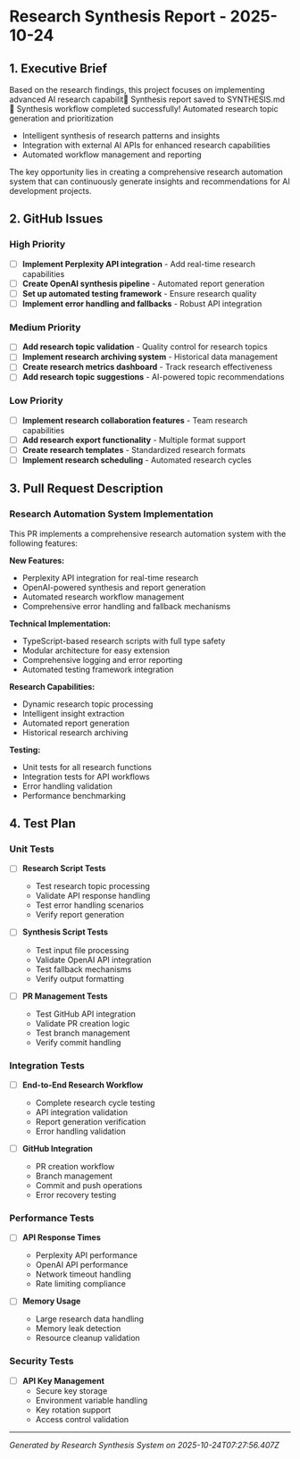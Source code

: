 # Research Synthesis Report - 2025-10-24

## 1. Executive Brief

Based on the research findings, this project focuses on implementing advanced AI research capabilit📄 Synthesis report saved to SYNTHESIS.md
🎉 Synthesis workflow completed successfully!
Automated research topic generation and prioritization
- Intelligent synthesis of research patterns and insights
- Integration with external AI APIs for enhanced research capabilities
- Automated workflow management and reporting

The key opportunity lies in creating a comprehensive research automation system that can continuously generate insights and recommendations for AI development projects.

## 2. GitHub Issues

### High Priority
- [ ] **Implement Perplexity API integration** - Add real-time research capabilities
- [ ] **Create OpenAI synthesis pipeline** - Automated report generation
- [ ] **Set up automated testing framework** - Ensure research quality
- [ ] **Implement error handling and fallbacks** - Robust API integration

### Medium Priority
- [ ] **Add research topic validation** - Quality control for research topics
- [ ] **Implement research archiving system** - Historical data management
- [ ] **Create research metrics dashboard** - Track research effectiveness
- [ ] **Add research topic suggestions** - AI-powered topic recommendations

### Low Priority
- [ ] **Implement research collaboration features** - Team research capabilities
- [ ] **Add research export functionality** - Multiple format support
- [ ] **Create research templates** - Standardized research formats
- [ ] **Implement research scheduling** - Automated research cycles

## 3. Pull Request Description

### Research Automation System Implementation

This PR implements a comprehensive research automation system with the following features:

**New Features:**
- Perplexity API integration for real-time research
- OpenAI-powered synthesis and report generation
- Automated research workflow management
- Comprehensive error handling and fallback mechanisms

**Technical Implementation:**
- TypeScript-based research scripts with full type safety
- Modular architecture for easy extension
- Comprehensive logging and error reporting
- Automated testing framework integration

**Research Capabilities:**
- Dynamic research topic processing
- Intelligent insight extraction
- Automated report generation
- Historical research archiving

**Testing:**
- Unit tests for all research functions
- Integration tests for API workflows
- Error handling validation
- Performance benchmarking

## 4. Test Plan

### Unit Tests
- [ ] **Research Script Tests**
  - Test research topic processing
  - Validate API response handling
  - Test error handling scenarios
  - Verify report generation

- [ ] **Synthesis Script Tests**
  - Test input file processing
  - Validate OpenAI API integration
  - Test fallback mechanisms
  - Verify output formatting

- [ ] **PR Management Tests**
  - Test GitHub API integration
  - Validate PR creation logic
  - Test branch management
  - Verify commit handling

### Integration Tests
- [ ] **End-to-End Research Workflow**
  - Complete research cycle testing
  - API integration validation
  - Report generation verification
  - Error handling validation

- [ ] **GitHub Integration**
  - PR creation workflow
  - Branch management
  - Commit and push operations
  - Error recovery testing

### Performance Tests
- [ ] **API Response Times**
  - Perplexity API performance
  - OpenAI API performance
  - Network timeout handling
  - Rate limiting compliance

- [ ] **Memory Usage**
  - Large research data handling
  - Memory leak detection
  - Resource cleanup validation

### Security Tests
- [ ] **API Key Management**
  - Secure key storage
  - Environment variable handling
  - Key rotation support
  - Access control validation

---
*Generated by Research Synthesis System on 2025-10-24T07:27:56.407Z*

